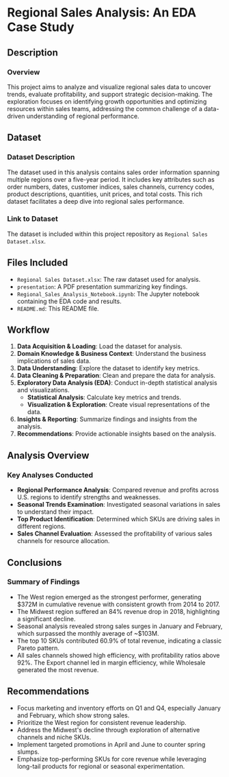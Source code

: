 # Regional Sales Analysis: An EDA Case Study

## Description

### Overview
This project aims to analyze and visualize regional sales data to uncover trends, evaluate profitability, and support strategic decision-making. The exploration focuses on identifying growth opportunities and optimizing resources within sales teams, addressing the common challenge of a data-driven understanding of regional performance.

## Dataset

### Dataset Description
The dataset used in this analysis contains sales order information spanning multiple regions over a five-year period. It includes key attributes such as order numbers, dates, customer indices, sales channels, currency codes, product descriptions, quantities, unit prices, and total costs. This rich dataset facilitates a deep dive into regional sales performance.

### Link to Dataset
The dataset is included within this project repository as `Regional Sales Dataset.xlsx`.

## Files Included
- `Regional Sales Dataset.xlsx`: The raw dataset used for analysis.
- `presentation`: A PDF presentation summarizing key findings.
- `Regional_Sales_Analysis_Notebook.ipynb`: The Jupyter notebook containing the EDA code and results.
- `README.md`: This README file.

## Workflow
1. **Data Acquisition & Loading**: Load the dataset for analysis.
2. **Domain Knowledge & Business Context**: Understand the business implications of sales data.
3. **Data Understanding**: Explore the dataset to identify key metrics.
4. **Data Cleaning & Preparation**: Clean and prepare the data for analysis.
5. **Exploratory Data Analysis (EDA)**: Conduct in-depth statistical analysis and visualizations.
   - **Statistical Analysis**: Calculate key metrics and trends.
   - **Visualization & Exploration**: Create visual representations of the data.
6. **Insights & Reporting**: Summarize findings and insights from the analysis.
7. **Recommendations**: Provide actionable insights based on the analysis.

## Analysis Overview

### Key Analyses Conducted
- **Regional Performance Analysis**: Compared revenue and profits across U.S. regions to identify strengths and weaknesses.
- **Seasonal Trends Examination**: Investigated seasonal variations in sales to understand their impact.
- **Top Product Identification**: Determined which SKUs are driving sales in different regions.
- **Sales Channel Evaluation**: Assessed the profitability of various sales channels for resource allocation.

## Conclusions

### Summary of Findings
- The West region emerged as the strongest performer, generating $372M in cumulative revenue with consistent growth from 2014 to 2017.
- The Midwest region suffered an 84% revenue drop in 2018, highlighting a significant decline.
- Seasonal analysis revealed strong sales surges in January and February, which surpassed the monthly average of ~$103M.
- The top 10 SKUs contributed 60.9% of total revenue, indicating a classic Pareto pattern.
- All sales channels showed high efficiency, with profitability ratios above 92%. The Export channel led in margin efficiency, while Wholesale generated the most revenue.

## Recommendations
- Focus marketing and inventory efforts on Q1 and Q4, especially January and February, which show strong sales.
- Prioritize the West region for consistent revenue leadership.
- Address the Midwest's decline through exploration of alternative channels and niche SKUs.
- Implement targeted promotions in April and June to counter spring slumps.
- Emphasize top-performing SKUs for core revenue while leveraging long-tail products for regional or seasonal experimentation.
